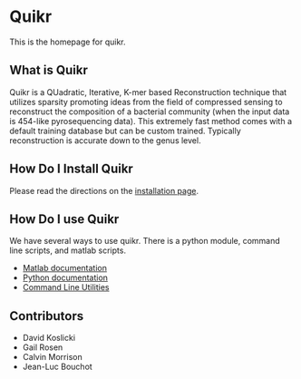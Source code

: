 # Quikr #
This is the homepage for quikr.


## What is Quikr ##
Quikr is a QUadratic, Iterative, K-mer based Reconstruction technique that
utilizes sparsity promoting ideas from the field of compressed sensing to
reconstruct the composition of a bacterial community (when the input data is
454-like pyrosequencing data). This extremely fast method comes with a default
training database but can be custom trained. Typically reconstruction is
accurate down to the genus level.


## How Do I Install Quikr ##
Please read the directions on the [installation page](install.html).

## How Do I use Quikr ## 
We have several ways to use quikr. There is a python module, command line
scripts, and matlab scripts.

+ [Matlab documentation](matlab.html)
+ [Python documentation](python.html)
+ [Command Line Utilities](cli.html)

## Contributors ##
+ David Koslicki
+ Gail Rosen
+ Calvin Morrison
+ Jean-Luc Bouchot

